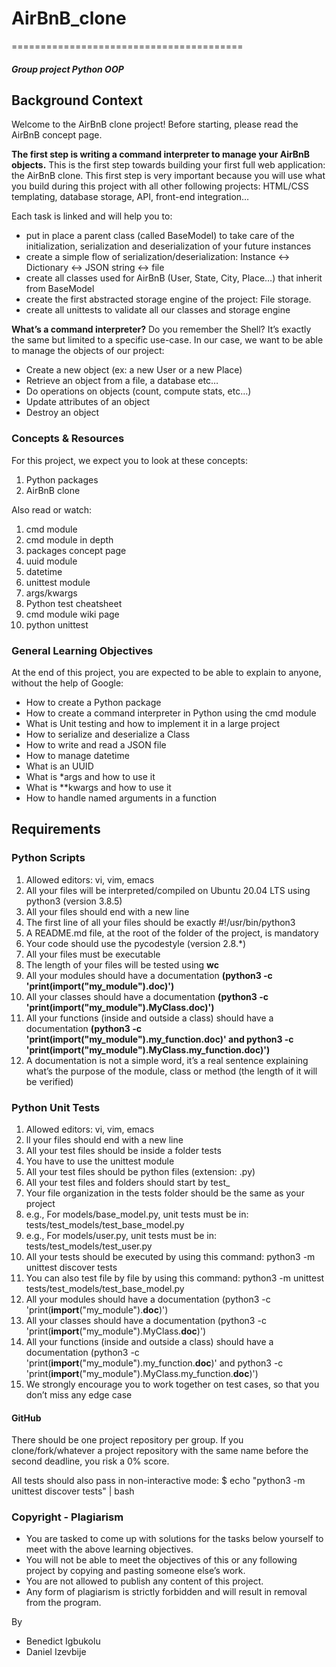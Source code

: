 # AirBnB_clone
========================================
##### Group project Python OOP

## Background Context
Welcome to the AirBnB clone project!
Before starting, please read the AirBnB concept page.

__The first step is writing a command interpreter to manage your AirBnB objects.__
This is the first step towards building your first full web application: the AirBnB clone. This first step is very important because you will use what you build during this project with all other following projects: HTML/CSS templating, database storage, API, front-end integration…

Each task is linked and will help you to:

* put in place a parent class (called BaseModel) to take care of the initialization, serialization and deserialization of your future instances
* create a simple flow of serialization/deserialization: Instance <-> Dictionary <-> JSON string <-> file
* create all classes used for AirBnB (User, State, City, Place…) that inherit from BaseModel
* create the first abstracted storage engine of the project: File storage.
* create all unittests to validate all our classes and storage engine

__What’s a command interpreter?__
Do you remember the Shell? It’s exactly the same but limited to a specific use-case. In our case, we want to be able to manage the objects of our project:

* Create a new object (ex: a new User or a new Place)
* Retrieve an object from a file, a database etc…
* Do operations on objects (count, compute stats, etc…)
* Update attributes of an object
* Destroy an object


### Concepts & Resources
For this project, we expect you to look at these concepts:

1. Python packages
2. AirBnB clone

Also read or watch:

1. cmd module
2. cmd module in depth
3. packages concept page
4. uuid module
5. datetime
6. unittest module
7. args/kwargs
8. Python test cheatsheet
9. cmd module wiki page
10. python unittest

### General Learning Objectives
At the end of this project, you are expected to be able to explain to anyone, without the help of Google:

* How to create a Python package
* How to create a command interpreter in Python using the cmd module
* What is Unit testing and how to implement it in a large project
* How to serialize and deserialize a Class
* How to write and read a JSON file
* How to manage datetime
* What is an UUID
* What is *args and how to use it
* What is **kwargs and how to use it
* How to handle named arguments in a function


## Requirements

### Python Scripts
1. Allowed editors: vi, vim, emacs
2. All your files will be interpreted/compiled on Ubuntu 20.04 LTS using python3 (version 3.8.5)
3. All your files should end with a new line
4. The first line of all your files should be exactly #!/usr/bin/python3
5. A README.md file, at the root of the folder of the project, is mandatory
6. Your code should use the pycodestyle (version 2.8.*)
7. All your files must be executable
8. The length of your files will be tested using __wc__
9. All your modules should have a documentation __(python3 -c 'print(__import__("my_module").__doc__)')__
10. All your classes should have a documentation __(python3 -c 'print(__import__("my_module").MyClass.__doc__)')__
11. All your functions (inside and outside a class) should have a documentation __(python3 -c 'print(__import__("my_module").my_function.__doc__)' and python3 -c 'print(__import__("my_module").MyClass.my_function.__doc__)')__
12. A documentation is not a simple word, it’s a real sentence explaining what’s the purpose of the module, class or method (the length of it will be verified)


### Python Unit Tests
1. Allowed editors: vi, vim, emacs
2. ll your files should end with a new line
3. All your test files should be inside a folder tests
4. You have to use the unittest module
5. All your test files should be python files (extension: .py)
6. All your test files and folders should start by test_
7. Your file organization in the tests folder should be the same as your project
8. e.g., For models/base_model.py, unit tests must be in: tests/test_models/test_base_model.py
9. e.g., For models/user.py, unit tests must be in: tests/test_models/test_user.py
10. All your tests should be executed by using this command: python3 -m unittest discover tests
11. You can also test file by file by using this command: python3 -m unittest tests/test_models/test_base_model.py
12. All your modules should have a documentation (python3 -c 'print(__import__("my_module").__doc__)')
13. All your classes should have a documentation (python3 -c 'print(__import__("my_module").MyClass.__doc__)')
14. All your functions (inside and outside a class) should have a documentation (python3 -c 'print(__import__("my_module").my_function.__doc__)' and python3 -c 'print(__import__("my_module").MyClass.my_function.__doc__)')
15. We strongly encourage you to work together on test cases, so that you don’t miss any edge case


#### GitHub
There should be one project repository per group. If you clone/fork/whatever a project repository with the same name before the second deadline, you risk a 0% score.

All tests should also pass in non-interactive mode: $ echo "python3 -m unittest discover tests" | bash

### Copyright - Plagiarism
* You are tasked to come up with solutions for the tasks below yourself to meet with the above learning objectives.
* You will not be able to meet the objectives of this or any following project by copying and pasting someone else’s work.
* You are not allowed to publish any content of this project.
* Any form of plagiarism is strictly forbidden and will result in removal from the program.


By 
  * Benedict Igbukolu
  * Daniel Izevbije






